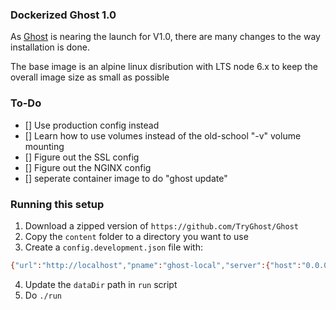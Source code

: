### Dockerized Ghost 1.0

As [Ghost](https://ghost.org) is nearing the launch for V1.0, there are many changes to the way installation is done.

The base image is an alpine linux disribution with LTS node 6.x to keep the overall image size as small as possible


### To-Do

- [] Use production config instead
- [] Learn how to use volumes instead of the old-school "-v" volume mounting
- [] Figure out the SSL config
- [] Figure out the NGINX config
- [] seperate container image to do "ghost update"

### Running this setup

1. Download a zipped version of `https://github.com/TryGhost/Ghost`
2. Copy the `content` folder to a directory you want to use
3. Create a `config.development.json` file with:

```sh
{"url":"http://localhost","pname":"ghost-local","server":{"host":"0.0.0.0","port":2368},"process":"local","database":{"client":"sqlite3","connection":{"filename":"/ghost/blog/content/data/ghost-local.db"}},"logging":{"transports":["file","stdout"]}}
```
4. Update the `dataDir` path in `run` script
5. Do `./run`
